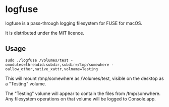 logfuse
=======
logfuse is a pass-through logging filesystem for FUSE for macOS.

It is distributed under the MIT licence.


Usage
-----
	sudo ./logfuse /Volumes/test -omodules=threadid:subdir,subdir=/tmp/somewhere -oallow_other,native_xattr,volname=Testing

This will mount /tmp/somewhere as /Volumes/test, visible on the desktop as a "Testing" volume.

The "Testing" volume will appear to contain the files from /tmp/somwhere. Any filesystem operations
on that volume will be logged to Console.app.
